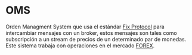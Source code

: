 OMS
===

Orden Managment System que usa el estándar <a href="http://fixprotocol.org/">Fix Protocol</a> para intercambiar mensajes con un broker, estos mensajes son tales como subscripción a un stream de precios de un determinado par de monedas.
Este sistema trabaja con operaciones en el mercado <a href="http://en.wikipedia.org/wiki/Foreign_exchange_market">FOREX</a>.
